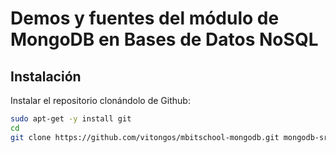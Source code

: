 Demos y fuentes del módulo de MongoDB en Bases de Datos NoSQL
=============================================================

Instalación
-----------

Instalar el repositorio clonándolo de Github:

```bash
sudo apt-get -y install git
cd
git clone https://github.com/vitongos/mbitschool-mongodb.git mongodb-src
```

